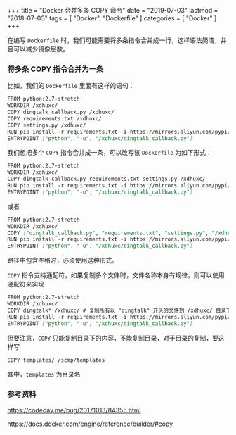 +++
title = "Docker 合并多条 COPY 命令"
date = "2019-07-03"
lastmod = "2018-07-03"
tags = [
    "Docker",
    "Dockerfile"
]
categories = [
    "Docker"
]
+++

在编写 `Dockerfile` 时，我们可能需要将多条指令合并成一行，这样语法简洁，并且可以减少镜像层数。

<!--more-->

### 将多条 COPY 指令合并为一条

比如，我们的 `Dockerfile` 里面有这样的语句：
```markdown
FROM python:2.7-stretch
WORKDIR /xdhuxc/
COPY dingtalk_callback.py /xdhuxc/
COPY requirements.txt /xdhuxc/
COPY settings.py /xdhuxc/
RUN pip install -r requirements.txt -i https://mirrors.aliyun.com/pypi/simple
ENTRYPOINT ["python", "-u", "/xdhuxc/dingtalk_callback.py"]
```

我们想把多个 `COPY` 指令合并成一条，可以改写该 `Dockerfile` 为如下形式：
```markdown
FROM python:2.7-stretch
WORKDIR /xdhuxc/
COPY dingtalk_callback.py requirements.txt settings.py /xdhuxc/
RUN pip install -r requirements.txt -i https://mirrors.aliyun.com/pypi/simple
ENTRYPOINT ["python", "-u", "/xdhuxc/dingtalk_callback.py"]
```
或者
```markdown
FROM python:2.7-stretch
WORKDIR /xdhuxc/
COPY ["dingtalk_callback.py", "requirements.txt", "settings.py", "/xdhuxc/"]
RUN pip install -r requirements.txt -i https://mirrors.aliyun.com/pypi/simple
ENTRYPOINT ["python", "-u", "/xdhuxc/dingtalk_callback.py"]
```
路径中包含空格时，必须使用这种形式。

`COPY` 指令支持通配符，如果复制多个文件时，文件名称本身有规律，则可以使用通配符来实现
```markdown
FROM python:2.7-stretch
WORKDIR /xdhuxc/
COPY dingtalk* /xdhuxc/ # 复制所有以 "dingtalk" 开头的文件到 /xdhuxc/ 目录下
RUN pip install -r requirements.txt -i https://mirrors.aliyun.com/pypi/simple
ENTRYPOINT ["python", "-u", "/xdhuxc/dingtalk_callback.py"]
```

但要注意，`COPY` 只能复制目录下的内容，不能复制目录，对于目录的复制，要这样写
```markdown
COPY templates/ /scmp/templates
```
其中，`templates` 为目录名

### 参考资料

https://codeday.me/bug/20171013/84355.html

https://docs.docker.com/engine/reference/builder/#copy
